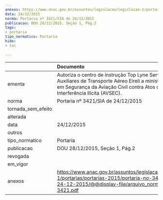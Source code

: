 ```yaml
---
anexos: https://www.anac.gov.br/assuntos/legislacao/legislacao-1/portarias/portarias-2015/portaria-no-3421-sia-de-24-12-2015/@@display-file/arquivo_norma/PA2015-3421.pdf
data: 24/12/2015
norma: Portaria nº 3421/SIA de 24/12/2015
publicacao: DOU 28/12/2015, Seção 1, Pág.2
tags:
- portaria
tipo_normatico: Portaria
hide: 
- toc 
 
---
```


|                    | Documento                                                                                                                                                                             |
|:-------------------|:--------------------------------------------------------------------------------------------------------------------------------------------------------------------------------------|
| ementa             | Autoriza o centro de instrução Top Lyne Serviços Auxiliares de Transporte Aéreo Eireli a ministrar cursos em Segurança da Aviação Civil contra Atos de Interferência Ilícita (AVSEC). |
| norma              | Portaria nº 3421/SIA de 24/12/2015                                                                                                                                                    |
| tornada_sem_efeito |                                                                                                                                                                                       |
| alterada           |                                                                                                                                                                                       |
| data               | 24/12/2015                                                                                                                                                                            |
| outros             |                                                                                                                                                                                       |
| tipo_normatico     | Portaria                                                                                                                                                                              |
| publicacao         | DOU 28/12/2015, Seção 1, Pág.2                                                                                                                                                        |
| revogada           |                                                                                                                                                                                       |
| em_vigor           |                                                                                                                                                                                       |
| anexos             | https://www.anac.gov.br/assuntos/legislacao/legislacao-1/portarias/portarias-2015/portaria-no-3421-sia-de-24-12-2015/@@display-file/arquivo_norma/PA2015-3421.pdf                     |